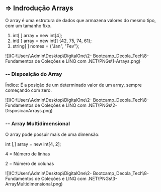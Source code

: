 ## => Indrodução Arrays

O array é uma estrutura de dados que armazena valores do mesmo tipo, com um tamanho fixo.

1. int[ ] array = new int[4];
2. int[ ] array = new int[] {42, 75, 74, 61};
3. string[ ] nomes = {"Jan", "Fev"};

![](C:\Users\Admin\Desktop\DigitalOne\2- Bootcamp_Decola_Tech\8-Fundamentos de Coleções e LINQ com .NET\PNGs\1-Arrays.png)



### -- Disposição do Array

Índice: É a posição de um determinado valor de um array, sempre começando com zero.

![](C:\Users\Admin\Desktop\DigitalOne\2- Bootcamp_Decola_Tech\8-Fundamentos de Coleções e LINQ com .NET\PNGs\2-DisposicaoArrays.png)



### -- Array Multidimensional

O array pode possuir mais de uma dimensão:

int [,] array = new int[4, 2];

4 = Número de linhas

2 = Número de colunas

![](C:\Users\Admin\Desktop\DigitalOne\2- Bootcamp_Decola_Tech\8-Fundamentos de Coleções e LINQ com .NET\PNGs\3-ArrayMultidimensional.png)
